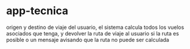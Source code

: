 # app-tecnica

origen y destino de viaje del usuario, el sistema calcula todos los vuelos asociados que tenga, y devolver la ruta de viaje al usuario si la ruta es posible o un mensaje avisando que la ruta no puede ser calculada

